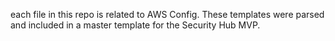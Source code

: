 each file in this repo is related to AWS Config. These templates were parsed and included in a master template for the Security Hub MVP.